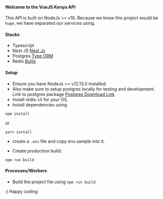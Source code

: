 #### Welcome to the VueJS Kenya API

This API is built on NodeJs >= v16. Because we know this project would be `huge`, we have separated our services using.


#### Stacks

- Typescript
- Nest JS [Nest Js](https://nestjs.com/)
- Postgres [Type ORM](https://typeorm.io/)
- Redis [Bulljs](https://github.com/OptimalBits/bull)


#### Setup

- Ensure you have NodeJs >= v12.13.0 installed.
- Also make sure to setup postgres locally for testing and development. Link to postgres package [Postgres Download Link](https://www.postgresql.org/download/macosx/)
- Install redis-cli for your OS.
- Install dependencies using

```
npm install
```
or 
```angular2html
yarn install
```

- create a `.env` file and copy env.sample into it.

- Create production build:

```
npm run build
```


#### Processes/Workers

- Build the project file using `npm run build`


:) Happy coding


